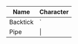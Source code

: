 | Name     | Character |
| ---           | ---                  |
| Backtick | `         |
| Pipe     | \|        |